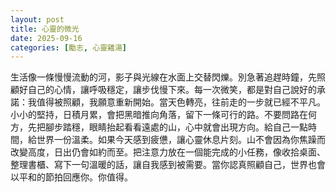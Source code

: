 ```yaml
---
layout: post
title: 心靈的微光
date: 2025-09-16
categories: [勵志, 心靈雞湯]
---
```


生活像一條慢慢流動的河，影子與光線在水面上交替閃爍。別急著追趕時鐘，先照顧好自己的心情，讓呼吸穩定，讓步伐慢下來。每一次微笑，都是對自己說好的承諾：我值得被照顧，我願意重新開始。當天色轉亮，往前走的一步就已經不平凡。小小的堅持，日積月累，會把黑暗推向角落，留下一條可行的路。不要問路在何方，先把腳步踏穩，眼睛抬起看看遠處的山，心中就會出現方向。給自己一點時間，給世界一份溫柔。如果今天感到疲憊，讓心靈休息片刻。山不會因為你焦躁而改變高度，日出仍會如約而至。把注意力放在一個能完成的小任務，像收拾桌面、整理書櫃、寫下一句溫暖的話，讓自我感到被需要。當你認真照顧自己，世界也會以平和的節拍回應你。你值得。